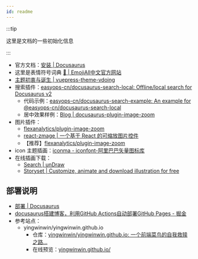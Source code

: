 ```yaml
---
id: readme
---
```

:::tip

这里是文档的一些初始化信息

:::



- 官方文档：[安装 | Docusaurus](https://docusaurus.io/zh-CN/docs/installation)
- 这里是表情符号词典 [📓 | EmojiAll中文官方网站](https://www.emojiall.com/zh-hans)
- [主题初衷与诞生 | vuepress-theme-vdoing](https://doc.xugaoyi.com/pages/52d5c3/#markdown)
- 搜索插件：[easyops-cn/docusaurus-search-local: Offline/local search for Docusaurus v2](https://github.com/easyops-cn/docusaurus-search-local)
  - 代码示例：[easyops-cn/docusaurus-search-example: An example for @easyops-cn/docusaurus-search-local](https://github.com/easyops-cn/docusaurus-search-example)
  - 居中效果样例：[Blog | docusaurus-plugin-image-zoom](https://gabrielcsapo.github.io/docusaurus-plugin-image-zoom/blog/)
- 图片插件：
  - [flexanalytics/plugin-image-zoom](https://github.com/flexanalytics/plugin-image-zoom)
  - [react-zmage | 一个基于 React 的可缩放图片控件](https://zmage.caldis.me/)
  - 【推荐】[flexanalytics/plugin-image-zoom](https://github.com/flexanalytics/plugin-image-zoom)
- icon 主题插画：[iconma - iconfont-阿里巴巴矢量图标库](https://www.iconfont.cn/user/detail?spm=a313x.7781069.1998910419.d9bd4f23f&uid=9747490&nid=I8SI6mOR8vTm)
- 在线插画下载：
  - [Search | unDraw](https://undraw.co/search)
  - [Storyset | Customize, animate and download illustration for free](https://storyset.com/)







## 部署说明

- [部署 | Docusaurus](https://docusaurus.io/zh-CN/docs/deployment#triggering-deployment-with-github-actions)
- [docusaurus搭建博客，利用GitHub Actions自动部署GitHub Pages - 掘金](https://juejin.cn/post/6936846407051509774)
- 参考站点：
  - yingwinwin/yingwinwin.github.io
    - 仓库：[yingwinwin/yingwinwin.github.io: 一个前端菜鸟的自我救赎之路...](https://github.com/yingwinwin/yingwinwin.github.io)
    - 在线预览：[yingwinwin.github.io/](https://yingwinwin.github.io/)
